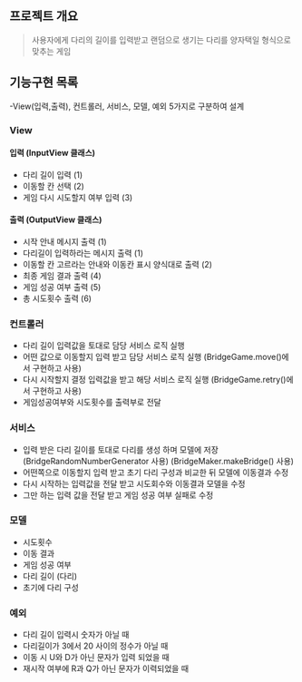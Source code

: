 ## 프로젝트 개요 
> 사용자에게 다리의 길이를 입력받고 랜덤으로 생기는 다리를 양자택일 형식으로 맞추는 게임

## 기능구현 목록
-View(입력,출력), 컨트롤러, 서비스, 모델, 예외 5가지로 구분하여 설계

### View
#### 입력 (InputView 클래스)
- 다리 길이 입력 (1)
- 이동할 칸 선택 (2)
- 게임 다시 시도할지 여부 입력 (3)
####  출력 (OutputView 클래스)
- 시작 안내 메시지 출력 (1)
- 다리길이 입력하라는 메시지 출력 (1)
- 이동할 칸 고르라는 안내와 이동칸 표시 양식대로 출력  (2)
-  최종 게임 결과 출력 (4)
- 게임 성공 여부 출력 (5)
- 총 시도횟수 출력 (6)

### 컨트롤러
- 다리 길이 입력값을 토대로 담당 서비스 로직 실행 
- 어떤 값으로 이동할지 입력 받고 담당 서비스 로직 실행   (BridgeGame.move()에서 구현하고 사용)
- 다시 시작할지 결정 입력값을 받고 해당 서비스 로직 실행  (BridgeGame.retry()에서 구현하고 사용)
- 게임성공여부와 시도횟수를 출력부로 전달 

### 서비스
- 입력 받은 다리 길이를 토대로 다리를 생성 하며 모델에 저장 (BridgeRandomNumberGenerator 사용) (BridgeMaker.makeBridge() 사용)
- 어떤쪽으로 이동할지 입력 받고 초기 다리 구성과 비교한 뒤 모델에 이동결과 수정
- 다시 시작하는 입력값을 전달 받고 시도회수와 이동결과 모델을 수정
- 그만 하는 입력 값을 전달 받고 게임 성공 여부 실패로 수정 

### 모델
- 시도횟수  
- 이동 결과  
- 게임 성공 여부  
- 다리 길이 (다리)  
- 초기에 다리 구성

### 예외
- 다리 길이 입력시 숫자가 아닐 때
- 다리길이가 3에서 20 사이의 정수가 아닐 때
- 이동 시  U와 D가 아닌 문자가 입력 되었을 때
- 재시작 여부에 R과 Q가 아닌 문자가 이력되었을 때 
